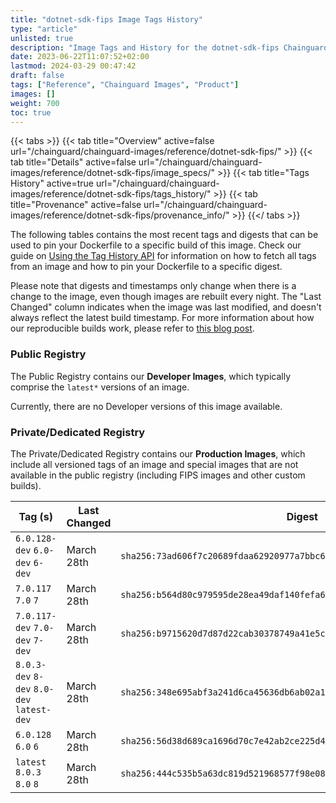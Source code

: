 ```yaml
---
title: "dotnet-sdk-fips Image Tags History"
type: "article"
unlisted: true
description: "Image Tags and History for the dotnet-sdk-fips Chainguard Image"
date: 2023-06-22T11:07:52+02:00
lastmod: 2024-03-29 00:47:42
draft: false
tags: ["Reference", "Chainguard Images", "Product"]
images: []
weight: 700
toc: true
---
```


{{< tabs >}}
{{< tab title="Overview" active=false url="/chainguard/chainguard-images/reference/dotnet-sdk-fips/" >}}
{{< tab title="Details" active=false url="/chainguard/chainguard-images/reference/dotnet-sdk-fips/image_specs/" >}}
{{< tab title="Tags History" active=true url="/chainguard/chainguard-images/reference/dotnet-sdk-fips/tags_history/" >}}
{{< tab title="Provenance" active=false url="/chainguard/chainguard-images/reference/dotnet-sdk-fips/provenance_info/" >}}
{{</ tabs >}}

The following tables contains the most recent tags and digests that can be used to pin your Dockerfile to a specific build of this image. Check our guide on [Using the Tag History API](/chainguard/chainguard-images/using-the-tag-history-api/) for information on how to fetch all tags from an image and how to pin your Dockerfile to a specific digest.

Please note that digests and timestamps only change when there is a change to the image, even though images are rebuilt every night. The "Last Changed" column indicates when the image was last modified, and doesn't always reflect the latest build timestamp. For more information about how our reproducible builds work, please refer to [this blog post](https://www.chainguard.dev/unchained/reproducing-chainguards-reproducible-image-builds).

### Public Registry
The Public Registry contains our **Developer Images**, which typically comprise the `latest*` versions of an image.

Currently, there are no Developer versions of this image available.

### Private/Dedicated Registry
The Private/Dedicated Registry contains our **Production Images**, which include all versioned tags of an image and special images that are not available in the public registry (including FIPS images and other custom builds).

| Tag (s)                                     | Last Changed | Digest                                                                    |
|---------------------------------------------|--------------|---------------------------------------------------------------------------|
|  `6.0.128-dev` `6.0-dev` `6-dev`            | March 28th   | `sha256:73ad606f7c20689fdaa62920977a7bbc6adab3f1eb40f211913132deb7ecbf47` |
|  `7.0.117` `7.0` `7`                        | March 28th   | `sha256:b564d80c979595de28ea49daf140fefa623a81fd6e5cdbbe456e39442056b675` |
|  `7.0.117-dev` `7.0-dev` `7-dev`            | March 28th   | `sha256:b9715620d7d87d22cab30378749a41e5cbc7695afb942ab4dfbf341bb5ee0f0f` |
|  `8.0.3-dev` `8-dev` `8.0-dev` `latest-dev` | March 28th   | `sha256:348e695abf3a241d6ca45636db6ab02a1f7b003815153778751606ddee734ade` |
|  `6.0.128` `6.0` `6`                        | March 28th   | `sha256:56d38d689ca1696d70c7e42ab2ce225d4a0a68a4d8521e57e52c0279398b668f` |
|  `latest` `8.0.3` `8.0` `8`                 | March 28th   | `sha256:444c535b5a63dc819d521968577f98e08682c10cbb4dd43c949079ed6488c428` |

